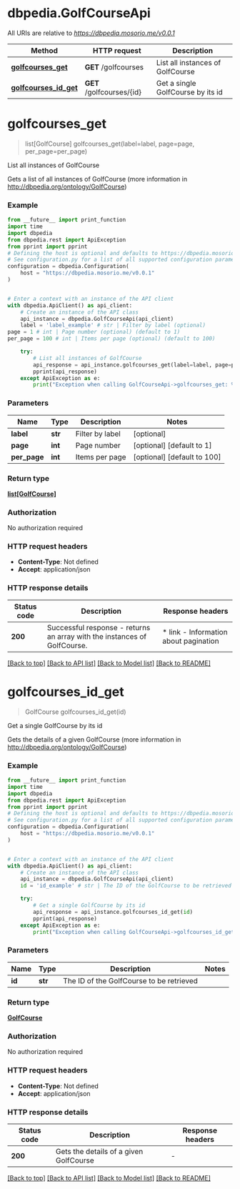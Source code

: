 # dbpedia.GolfCourseApi

All URIs are relative to *https://dbpedia.mosorio.me/v0.0.1*

Method | HTTP request | Description
------------- | ------------- | -------------
[**golfcourses_get**](GolfCourseApi.md#golfcourses_get) | **GET** /golfcourses | List all instances of GolfCourse
[**golfcourses_id_get**](GolfCourseApi.md#golfcourses_id_get) | **GET** /golfcourses/{id} | Get a single GolfCourse by its id


# **golfcourses_get**
> list[GolfCourse] golfcourses_get(label=label, page=page, per_page=per_page)

List all instances of GolfCourse

Gets a list of all instances of GolfCourse (more information in http://dbpedia.org/ontology/GolfCourse)

### Example

```python
from __future__ import print_function
import time
import dbpedia
from dbpedia.rest import ApiException
from pprint import pprint
# Defining the host is optional and defaults to https://dbpedia.mosorio.me/v0.0.1
# See configuration.py for a list of all supported configuration parameters.
configuration = dbpedia.Configuration(
    host = "https://dbpedia.mosorio.me/v0.0.1"
)


# Enter a context with an instance of the API client
with dbpedia.ApiClient() as api_client:
    # Create an instance of the API class
    api_instance = dbpedia.GolfCourseApi(api_client)
    label = 'label_example' # str | Filter by label (optional)
page = 1 # int | Page number (optional) (default to 1)
per_page = 100 # int | Items per page (optional) (default to 100)

    try:
        # List all instances of GolfCourse
        api_response = api_instance.golfcourses_get(label=label, page=page, per_page=per_page)
        pprint(api_response)
    except ApiException as e:
        print("Exception when calling GolfCourseApi->golfcourses_get: %s\n" % e)
```

### Parameters

Name | Type | Description  | Notes
------------- | ------------- | ------------- | -------------
 **label** | **str**| Filter by label | [optional] 
 **page** | **int**| Page number | [optional] [default to 1]
 **per_page** | **int**| Items per page | [optional] [default to 100]

### Return type

[**list[GolfCourse]**](GolfCourse.md)

### Authorization

No authorization required

### HTTP request headers

 - **Content-Type**: Not defined
 - **Accept**: application/json

### HTTP response details
| Status code | Description | Response headers |
|-------------|-------------|------------------|
**200** | Successful response - returns an array with the instances of GolfCourse. |  * link - Information about pagination <br>  |

[[Back to top]](#) [[Back to API list]](../README.md#documentation-for-api-endpoints) [[Back to Model list]](../README.md#documentation-for-models) [[Back to README]](../README.md)

# **golfcourses_id_get**
> GolfCourse golfcourses_id_get(id)

Get a single GolfCourse by its id

Gets the details of a given GolfCourse (more information in http://dbpedia.org/ontology/GolfCourse)

### Example

```python
from __future__ import print_function
import time
import dbpedia
from dbpedia.rest import ApiException
from pprint import pprint
# Defining the host is optional and defaults to https://dbpedia.mosorio.me/v0.0.1
# See configuration.py for a list of all supported configuration parameters.
configuration = dbpedia.Configuration(
    host = "https://dbpedia.mosorio.me/v0.0.1"
)


# Enter a context with an instance of the API client
with dbpedia.ApiClient() as api_client:
    # Create an instance of the API class
    api_instance = dbpedia.GolfCourseApi(api_client)
    id = 'id_example' # str | The ID of the GolfCourse to be retrieved

    try:
        # Get a single GolfCourse by its id
        api_response = api_instance.golfcourses_id_get(id)
        pprint(api_response)
    except ApiException as e:
        print("Exception when calling GolfCourseApi->golfcourses_id_get: %s\n" % e)
```

### Parameters

Name | Type | Description  | Notes
------------- | ------------- | ------------- | -------------
 **id** | **str**| The ID of the GolfCourse to be retrieved | 

### Return type

[**GolfCourse**](GolfCourse.md)

### Authorization

No authorization required

### HTTP request headers

 - **Content-Type**: Not defined
 - **Accept**: application/json

### HTTP response details
| Status code | Description | Response headers |
|-------------|-------------|------------------|
**200** | Gets the details of a given GolfCourse |  -  |

[[Back to top]](#) [[Back to API list]](../README.md#documentation-for-api-endpoints) [[Back to Model list]](../README.md#documentation-for-models) [[Back to README]](../README.md)

